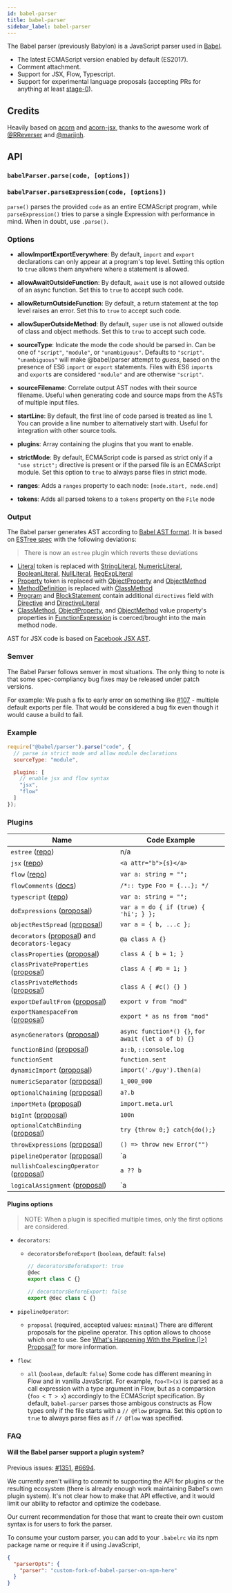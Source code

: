 ```yaml
---
id: babel-parser
title: babel-parser
sidebar_label: babel-parser
---
```


<p align="left">
  The Babel parser (previously Babylon) is a JavaScript parser used in <a href="https://github.com/babel/babel">Babel</a>.
</p>

 - The latest ECMAScript version enabled by default (ES2017).
 - Comment attachment.
 - Support for JSX, Flow, Typescript.
 - Support for experimental language proposals (accepting PRs for anything at least [stage-0](https://github.com/tc39/proposals/blob/master/stage-0-proposals.md)).

## Credits

Heavily based on [acorn](https://github.com/marijnh/acorn) and [acorn-jsx](https://github.com/RReverser/acorn-jsx),
thanks to the awesome work of [@RReverser](https://github.com/RReverser) and [@marijnh](https://github.com/marijnh).

## API

### `babelParser.parse(code, [options])`

### `babelParser.parseExpression(code, [options])`

`parse()` parses the provided `code` as an entire ECMAScript program, while
`parseExpression()` tries to parse a single Expression with performance in
mind. When in doubt, use `.parse()`.

### Options

- **allowImportExportEverywhere**: By default, `import` and `export`
  declarations can only appear at a program's top level. Setting this
  option to `true` allows them anywhere where a statement is allowed.

- **allowAwaitOutsideFunction**: By default, `await` use is not allowed
  outside of an async function. Set this to `true` to accept such
  code.

- **allowReturnOutsideFunction**: By default, a return statement at
  the top level raises an error. Set this to `true` to accept such
  code.

- **allowSuperOutsideMethod**: By default, `super` use is not allowed
  outside of class and object methods. Set this to `true` to accept such
  code.

- **sourceType**: Indicate the mode the code should be parsed in. Can be
  one of `"script"`, `"module"`, or `"unambiguous"`. Defaults to `"script"`. `"unambiguous"` will make @babel/parser attempt to _guess_, based on the presence of ES6 `import` or `export` statements. Files with ES6 `import`s and `export`s are considered `"module"` and are otherwise `"script"`.

- **sourceFilename**: Correlate output AST nodes with their source filename.  Useful when generating code and source maps from the ASTs of multiple input files.

- **startLine**: By default, the first line of code parsed is treated as line 1. You can provide a line number to alternatively start with. Useful for integration with other source tools.

- **plugins**: Array containing the plugins that you want to enable.

- **strictMode**: By default, ECMAScript code is parsed as strict only if a
  `"use strict";` directive is present or if the parsed file is an ECMAScript
  module. Set this option to `true` to always parse files in strict mode.

- **ranges**: Adds a `ranges` property to each node: `[node.start, node.end]`

- **tokens**: Adds all parsed tokens to a `tokens` property on the `File` node

### Output

The Babel parser generates AST according to [Babel AST format][].
It is based on [ESTree spec][] with the following deviations:

> There is now an `estree` plugin which reverts these deviations

- [Literal][] token is replaced with [StringLiteral][], [NumericLiteral][], [BooleanLiteral][], [NullLiteral][], [RegExpLiteral][]
- [Property][] token is replaced with [ObjectProperty][] and [ObjectMethod][]
- [MethodDefinition][] is replaced with [ClassMethod][]
- [Program][] and [BlockStatement][] contain additional `directives` field with [Directive][] and [DirectiveLiteral][]
- [ClassMethod][], [ObjectProperty][], and [ObjectMethod][] value property's properties in [FunctionExpression][] is coerced/brought into the main method node.

AST for JSX code is based on [Facebook JSX AST][].

[Babel AST format]: https://github.com/babel/babel/tree/master/packages/babel-parser/ast/spec.md
[ESTree spec]: https://github.com/estree/estree

[Literal]: https://github.com/estree/estree/blob/master/es5.md#literal
[Property]: https://github.com/estree/estree/blob/master/es5.md#property
[MethodDefinition]: https://github.com/estree/estree/blob/master/es2015.md#methoddefinition

[StringLiteral]: https://github.com/babel/babel/tree/master/packages/babel-parser/ast/spec.md#stringliteral
[NumericLiteral]: https://github.com/babel/babel/tree/master/packages/babel-parser/ast/spec.md#numericliteral
[BooleanLiteral]: https://github.com/babel/babel/tree/master/packages/babel-parser/ast/spec.md#booleanliteral
[NullLiteral]: https://github.com/babel/babel/tree/master/packages/babel-parser/ast/spec.md#nullliteral
[RegExpLiteral]: https://github.com/babel/babel/tree/master/packages/babel-parser/ast/spec.md#regexpliteral
[ObjectProperty]: https://github.com/babel/babel/tree/master/packages/babel-parser/ast/spec.md#objectproperty
[ObjectMethod]: https://github.com/babel/babel/tree/master/packages/babel-parser/ast/spec.md#objectmethod
[ClassMethod]: https://github.com/babel/babel/tree/master/packages/babel-parser/ast/spec.md#classmethod
[Program]: https://github.com/babel/babel/tree/master/packages/babel-parser/ast/spec.md#programs
[BlockStatement]: https://github.com/babel/babel/tree/master/packages/babel-parser/ast/spec.md#blockstatement
[Directive]: https://github.com/babel/babel/tree/master/packages/babel-parser/ast/spec.md#directive
[DirectiveLiteral]: https://github.com/babel/babel/tree/master/packages/babel-parser/ast/spec.md#directiveliteral
[FunctionExpression]: https://github.com/babel/babel/tree/master/packages/babel-parser/ast/spec.md#functionexpression

[Facebook JSX AST]: https://github.com/facebook/jsx/blob/master/AST.md

### Semver

The Babel Parser follows semver in most situations. The only thing to note is that some spec-compliancy bug fixes may be released under patch versions.

For example: We push a fix to early error on something like [#107](https://github.com/babel/babylon/pull/107) - multiple default exports per file. That would be considered a bug fix even though it would cause a build to fail.

### Example

```javascript
require("@babel/parser").parse("code", {
  // parse in strict mode and allow module declarations
  sourceType: "module",

  plugins: [
    // enable jsx and flow syntax
    "jsx",
    "flow"
  ]
});
```

### Plugins

| Name | Code Example |
|------|--------------|
| `estree` ([repo](https://github.com/estree/estree)) | n/a |
| `jsx` ([repo](https://facebook.github.io/jsx/)) | `<a attr="b">{s}</a>` |
| `flow` ([repo](https://github.com/facebook/flow)) | `var a: string = "";` |
| `flowComments` ([docs](https://flow.org/en/docs/types/comments/)) | `/*:: type Foo = {...}; */` |
| `typescript` ([repo](https://github.com/Microsoft/TypeScript)) | `var a: string = "";` |
| `doExpressions` ([proposal](https://github.com/tc39/proposal-do-expressions)) | `var a = do { if (true) { 'hi'; } };` |
| `objectRestSpread` ([proposal](https://github.com/tc39/proposal-object-rest-spread)) | `var a = { b, ...c };` |
| `decorators` ([proposal](https://github.com/tc39/proposal-decorators)) and `decorators-legacy` | `@a class A {}` |
| `classProperties` ([proposal](https://github.com/tc39/proposal-class-public-fields)) | `class A { b = 1; }` |
| `classPrivateProperties` ([proposal](https://github.com/tc39/proposal-private-fields)) | `class A { #b = 1; }` |
| `classPrivateMethods` ([proposal](https://github.com/tc39/proposal-private-methods)) | `class A { #c() {} }` |
| `exportDefaultFrom` ([proposal](https://github.com/leebyron/ecmascript-export-default-from)) | `export v from "mod"` |
| `exportNamespaceFrom` ([proposal](https://github.com/leebyron/ecmascript-export-ns-from)) | `export * as ns from "mod"` |
| `asyncGenerators` ([proposal](https://github.com/tc39/proposal-async-iteration)) | `async function*() {}`, `for await (let a of b) {}` |
| `functionBind` ([proposal](https://github.com/zenparsing/es-function-bind)) | `a::b`, `::console.log` |
| `functionSent` | `function.sent` |
| `dynamicImport` ([proposal](https://github.com/tc39/proposal-dynamic-import)) | `import('./guy').then(a)` |
| `numericSeparator` ([proposal](https://github.com/samuelgoto/proposal-numeric-separator)) | `1_000_000` |
| `optionalChaining` ([proposal](https://github.com/tc39/proposal-optional-chaining)) | `a?.b` |
| `importMeta` ([proposal](https://github.com/tc39/proposal-import-meta)) | `import.meta.url` |
| `bigInt` ([proposal](https://github.com/tc39/proposal-bigint)) | `100n` |
| `optionalCatchBinding` ([proposal](https://github.com/babel/proposals/issues/7)) | `try {throw 0;} catch{do();}` |
| `throwExpressions` ([proposal](https://github.com/babel/proposals/issues/23)) | `() => throw new Error("")` |
| `pipelineOperator` ([proposal](https://github.com/babel/proposals/issues/29)) | `a |> b` |
| `nullishCoalescingOperator` ([proposal](https://github.com/babel/proposals/issues/14)) | `a ?? b` |
| `logicalAssignment` ([proposal](https://github.com/tc39/proposal-logical-assignment)) | `a ||= b` |


#### Plugins options

> NOTE: When a plugin is specified multiple times, only the first options are considered.

- `decorators`:
  - `decoratorsBeforeExport` (`boolean`, default: `false`)
    ```js
    // decoratorsBeforeExport: true
    @dec
    export class C {}

    // decoratorsBeforeExport: false
    export @dec class C {}
    ```
- `pipelineOperator`:
  - `proposal` (required, accepted values: `minimal`)
    There are different proposals for the pipeline operator. This option
    allows to choose which one to use.
    See [What's Happening With the Pipeline (|>) Proposal?](https://babeljs.io/blog/2018/07/19/whats-happening-with-the-pipeline-proposal) for more information.

- `flow`:
  - `all` (`boolean`, default: `false`)
    Some code has different meaning in Flow and in vanilla JavaScript. For example, `foo<T>(x)` is parsed as a call expression with a type argument in Flow, but as a comparsion (`foo < T > x`) accordingly to the ECMAScript specification. By default, `babel-parser` parses those ambigous constructs as Flow types only if the file starts with a `// @flow` pragma.
    Set this option to `true` to always parse files as if `// @flow` was specified.

### FAQ

#### Will the Babel parser support a plugin system?

Previous issues: [#1351](https://github.com/babel/babel/issues/1351), [#6694](https://github.com/babel/babel/issues/6694).

We currently aren't willing to commit to supporting the API for plugins or the resulting ecosystem (there is already enough work maintaining Babel's own plugin system). It's not clear how to make that API effective, and it would limit our ability to refactor and optimize the codebase.

Our current recommendation for those that want to create their own custom syntax is for users to fork the parser.

To consume your custom parser, you can add to your `.babelrc` via its npm package name or require it if using JavaScript,

```json
{
  "parserOpts": {
    "parser": "custom-fork-of-babel-parser-on-npm-here"
  }
}
```

